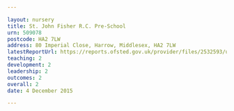 ```yaml
---

layout: nursery
title: St. John Fisher R.C. Pre-School
urn: 509078
postcode: HA2 7LW
address: 80 Imperial Close, Harrow, Middlesex, HA2 7LW
latestReportUrl: https://reports.ofsted.gov.uk/provider/files/2532593/urn/509078.pdf
teaching: 2
development: 2
leadership: 2
outcomes: 2
overall: 2
date: 4 December 2015

---
```


